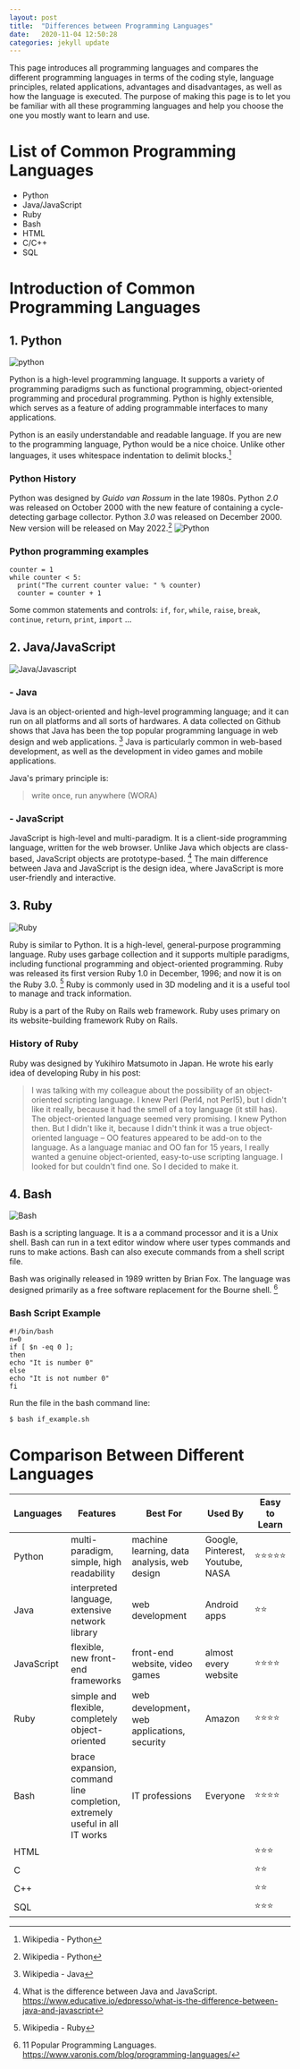 ```yaml
---
layout: post
title:  "Differences between Programming Languages"
date:   2020-11-04 12:50:28
categories: jekyll update
---
```

This page introduces all programming languages and compares the different programming languages in terms of the coding style, language principles, related applications, advantages and disadvantages, as well as how the language is executed. The purpose of making this page is to let you be familiar with all these programming languages and help you choose the one you mostly want to learn and use.

# List of Common Programming Languages
- Python
- Java/JavaScript
- Ruby
- Bash
- HTML
- C/C++
- SQL

# Introduction of Common Programming Languages
## 1. Python
![python](https://beat0154.github.io/Python-Programming-Portfolio/python.png)

Python is a high-level programming language. It supports a variety of programming paradigms such as functional programming, object-oriented programming and procedural programming. Python is highly extensible, which serves as a feature of adding programmable interfaces to many applications.

Python is an easily understandable and readable language. If you are new to the programming language, Python would be a nice choice. Unlike other languages, it uses whitespace indentation to delimit blocks.[^1]

### Python History
Python was designed by *Guido van Rossum* in the late 1980s. Python *2.0* was released on October 2000 with the new feature of containing a cycle-detecting garbage collector. Python *3.0* was released on December 2000. New version will be released on May 2022.[^1]
![Python](https://www.cwi.nl/news/blogs/interview-guido-van-rossum-201cid-rather-write-code-than-papers.201d/@@images/58e10972-b372-4cec-9e1f-a265cf227e78.jpeg)

### Python programming examples
```
counter = 1
while counter < 5:
  print("The current counter value: " % counter)
  counter = counter + 1
```
Some common statements and controls: `if`,  `for`,  `while`, `raise`, `break`, `continue`, `return`, `print`, `import` ...

## 2. Java/JavaScript
![Java/Javascript](https://www.educative.io/api/edpresso/shot/6424035982311424/image/5707702298738688)

### - Java
Java is an object-oriented and high-level programming language; and it can run on all platforms and all sorts of hardwares. A data collected on Github shows that Java has been the top popular programming language in web design and web applications. [^2] Java is particularly common in web-based development, as well as the development in video games and mobile applications.

Java's primary principle is:
> write once, run anywhere (WORA)

### - JavaScript
JavaScript is high-level and multi-paradigm. It is a client-side programming language, written for the web browser. Unlike Java which objects are class-based, JavaScript objects are prototype-based. [^3] The main difference between Java and JavaScript is the design idea, where JavaScript is more user-friendly and interactive.

## 3. Ruby
![Ruby](https://i.pinimg.com/564x/eb/9e/3b/eb9e3b7dab09358e7cf13f188f64f9f4.jpg)

Ruby is similar to Python. It is a high-level, general-purpose programming language. Ruby uses garbage collection and it supports multiple paradigms, including functional programming and object-oriented programming. Ruby was released its first version Ruby 1.0 in December, 1996; and now it is on the Ruby 3.0. [^4] Ruby is commonly used in 3D modeling and it is a useful tool to manage and track information.

Ruby is a part of the Ruby on Rails web framework. Ruby uses primary on its website-building framework Ruby on Rails.

### History of Ruby
Ruby was designed by Yukihiro Matsumoto in Japan. He wrote his early idea of developing Ruby in his post:

>I was talking with my colleague about the possibility of an object-oriented scripting language. I knew Perl (Perl4, not Perl5), but I didn't like it really, because it had the smell of a toy language (it still has). The object-oriented language seemed very promising. I knew Python then. But I didn't like it, because I didn't think it was a true object-oriented language – OO features appeared to be add-on to the language. As a language maniac and OO fan for 15 years, I really wanted a genuine object-oriented, easy-to-use scripting language. I looked for but couldn't find one. So I decided to make it.

## 4. Bash
![Bash](https://d33wubrfki0l68.cloudfront.net/306f655dcc33cc3d958cab80d78d3f2da427974c/a2bd8/img/logo/svg/full_colored_dark.svg)

Bash is a scripting language. It is a a command processor and it is a Unix shell. Bash can run in a text editor window where user types commands and runs to make actions. Bash can also execute commands from a shell script file.

Bash was originally released in 1989 written by Brian Fox. The language was designed primarily as a free software replacement for the Bourne shell. [^5]

### Bash Script Example
```
#!/bin/bash
n=0
if [ $n -eq 0 ];
then
echo "It is number 0"
else
echo "It is not number 0"
fi
```
Run the file in the bash command line:
```
$ bash if_example.sh
```

# Comparison Between Different Languages
| Languages | Features | Best For | Used By | Easy to Learn
| --- | --------------- | --------------- | ---------------- | ----- |
| Python | multi-paradigm, simple, high readability | machine learning, data analysis, web design | Google, Pinterest, Youtube, NASA | ⭐️⭐️⭐️⭐️⭐️
| Java | interpreted language, extensive network library | web development | Android apps | ⭐️⭐️
| JavaScript | flexible, new front-end frameworks | front-end website, video games | almost every website | ⭐️⭐️⭐️⭐️ |
| Ruby | simple and flexible, completely object-oriented | web development，web applications, security | Amazon | ⭐️⭐️⭐️⭐️|
| Bash | brace expansion, command line completion, extremely useful in all IT works | IT professions | Everyone | ⭐️⭐️⭐️⭐️ |
| HTML |  |  |  | ⭐️⭐️⭐️ |
| C |  |  |  | ⭐️⭐️ |
| C++ |  |  |  | ⭐️⭐️ |
| SQL |  |  |  | ⭐️⭐️⭐️ |


[^1]: Wikipedia - Python
[^2]: Wikipedia - Java
[^3]: What is the difference between Java and JavaScript. https://www.educative.io/edpresso/what-is-the-difference-between-java-and-javascript
[^4]: Wikipedia - Ruby
[^5]: 11 Popular Programming Languages. https://www.varonis.com/blog/programming-languages/
